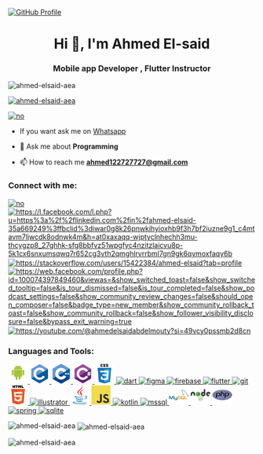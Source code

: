  [![GitHub Profile](https://img.shields.io/badge/My-GitHub-blue?style=flat&logo=github)](https://github.com/Ahmed-elsaid-AEA)

<h1 align="center">Hi 👋, I'm Ahmed El-said</h1>
<h3 align="center">Mobile app Developer , Flutter Instructor</h3>

<p align="left"> <img src="https://komarev.com/ghpvc/?username=ahmed-elsaid-aea&label=Profile%20views&color=0e75b6&style=flat" alt="ahmed-elsaid-aea" /> </p>

<p align="left"> <a href="https://github.com/ryo-ma/github-profile-trophy"><img src="https://github-profile-trophy.vercel.app/?username=ahmed-elsaid-aea" alt="ahmed-elsaid-aea" /></a> </p>

<p align="left"> <a href="https://twitter.com/no" target="blank"><img src="https://img.shields.io/twitter/follow/no?logo=twitter&style=for-the-badge" alt="no" /></a> </p>

- If you want ask me on [Whatsapp](+201001398831)

- 💬 Ask me about **Programming**

- 📫 How to reach me **ahmed122727727@gmail.com**

<h3 align="left">Connect with me:</h3>
<p align="left">
<a href="https://twitter.com/no" target="blank"><img align="center" src="https://raw.githubusercontent.com/rahuldkjain/github-profile-readme-generator/master/src/images/icons/Social/twitter.svg" alt="no" height="30" width="40" /></a>
<a href="https://linkedin.com/in/https://l.facebook.com/l.php?u=https%3a%2f%2flinkedin.com%2fin%2fahmed-elsaid-35a669249%3ffbclid%3diwar0g8k26pnwkihyioxhb9f3h7bf2iuzne9g1_c4mtavm7ljwcdk8odnwk4m&h=at0xaxaqq-wjptyclnhechh3mu-thcygzp8_27ghhk-sfg8bbfvz51wpgfyc4nzitzlaicvu8p-5k1cx6snxumsqwq7r652cg3vth2qmghlrvrrbml7gn9gk6qymoxfaqy6b" target="blank"><img align="center" src="https://raw.githubusercontent.com/rahuldkjain/github-profile-readme-generator/master/src/images/icons/Social/linked-in-alt.svg" alt="https://l.facebook.com/l.php?u=https%3a%2f%2flinkedin.com%2fin%2fahmed-elsaid-35a669249%3ffbclid%3diwar0g8k26pnwkihyioxhb9f3h7bf2iuzne9g1_c4mtavm7ljwcdk8odnwk4m&h=at0xaxaqq-wjptyclnhechh3mu-thcygzp8_27ghhk-sfg8bbfvz51wpgfyc4nzitzlaicvu8p-5k1cx6snxumsqwq7r652cg3vth2qmghlrvrrbml7gn9gk6qymoxfaqy6b" height="30" width="40" /></a>
<a href="https://stackoverflow.com/users/https://stackoverflow.com/users/15422384/ahmed-elsaid?tab=profile" target="blank"><img align="center" src="https://raw.githubusercontent.com/rahuldkjain/github-profile-readme-generator/master/src/images/icons/Social/stack-overflow.svg" alt="https://stackoverflow.com/users/15422384/ahmed-elsaid?tab=profile" height="30" width="40" /></a>
<a href="https://fb.com/https://web.facebook.com/profile.php?id=100074397849460&viewas=&show_switched_toast=false&show_switched_tooltip=false&is_tour_dismissed=false&is_tour_completed=false&show_podcast_settings=false&show_community_review_changes=false&should_open_composer=false&badge_type=new_member&show_community_rollback_toast=false&show_community_rollback=false&show_follower_visibility_disclosure=false&bypass_exit_warning=true" target="blank"><img align="center" src="https://raw.githubusercontent.com/rahuldkjain/github-profile-readme-generator/master/src/images/icons/Social/facebook.svg" alt="https://web.facebook.com/profile.php?id=100074397849460&viewas=&show_switched_toast=false&show_switched_tooltip=false&is_tour_dismissed=false&is_tour_completed=false&show_podcast_settings=false&show_community_review_changes=false&should_open_composer=false&badge_type=new_member&show_community_rollback_toast=false&show_community_rollback=false&show_follower_visibility_disclosure=false&bypass_exit_warning=true" height="30" width="40" /></a>
<a href="https://www.youtube.com/c/https://youtube.com/@ahmedelsaidabdelmouty?si=49vcy0pssmb2d8cn" target="blank"><img align="center" src="https://raw.githubusercontent.com/rahuldkjain/github-profile-readme-generator/master/src/images/icons/Social/youtube.svg" alt="https://youtube.com/@ahmedelsaidabdelmouty?si=49vcy0pssmb2d8cn" height="30" width="40" /></a>
</p>

<h3 align="left">Languages and Tools:</h3>
<p align="left"> <a href="https://developer.android.com" target="_blank" rel="noreferrer"> <img src="https://raw.githubusercontent.com/devicons/devicon/master/icons/android/android-original-wordmark.svg" alt="android" width="40" height="40"/> </a> <a href="https://www.cprogramming.com/" target="_blank" rel="noreferrer"> <img src="https://raw.githubusercontent.com/devicons/devicon/master/icons/c/c-original.svg" alt="c" width="40" height="40"/> </a> <a href="https://www.w3schools.com/cpp/" target="_blank" rel="noreferrer"> <img src="https://raw.githubusercontent.com/devicons/devicon/master/icons/cplusplus/cplusplus-original.svg" alt="cplusplus" width="40" height="40"/> </a> <a href="https://www.w3schools.com/cs/" target="_blank" rel="noreferrer"> <img src="https://raw.githubusercontent.com/devicons/devicon/master/icons/csharp/csharp-original.svg" alt="csharp" width="40" height="40"/> </a> <a href="https://www.w3schools.com/css/" target="_blank" rel="noreferrer"> <img src="https://raw.githubusercontent.com/devicons/devicon/master/icons/css3/css3-original-wordmark.svg" alt="css3" width="40" height="40"/> </a> <a href="https://dart.dev" target="_blank" rel="noreferrer"> <img src="https://www.vectorlogo.zone/logos/dartlang/dartlang-icon.svg" alt="dart" width="40" height="40"/> </a> <a href="https://www.figma.com/" target="_blank" rel="noreferrer"> <img src="https://www.vectorlogo.zone/logos/figma/figma-icon.svg" alt="figma" width="40" height="40"/> </a> <a href="https://firebase.google.com/" target="_blank" rel="noreferrer"> <img src="https://www.vectorlogo.zone/logos/firebase/firebase-icon.svg" alt="firebase" width="40" height="40"/> </a> <a href="https://flutter.dev" target="_blank" rel="noreferrer"> <img src="https://www.vectorlogo.zone/logos/flutterio/flutterio-icon.svg" alt="flutter" width="40" height="40"/> </a> <a href="https://git-scm.com/" target="_blank" rel="noreferrer"> <img src="https://www.vectorlogo.zone/logos/git-scm/git-scm-icon.svg" alt="git" width="40" height="40"/> </a> <a href="https://www.w3.org/html/" target="_blank" rel="noreferrer"> <img src="https://raw.githubusercontent.com/devicons/devicon/master/icons/html5/html5-original-wordmark.svg" alt="html5" width="40" height="40"/> </a> <a href="https://www.adobe.com/in/products/illustrator.html" target="_blank" rel="noreferrer"> <img src="https://www.vectorlogo.zone/logos/adobe_illustrator/adobe_illustrator-icon.svg" alt="illustrator" width="40" height="40"/> </a> <a href="https://www.java.com" target="_blank" rel="noreferrer"> <img src="https://raw.githubusercontent.com/devicons/devicon/master/icons/java/java-original.svg" alt="java" width="40" height="40"/> </a> <a href="https://developer.mozilla.org/en-US/docs/Web/JavaScript" target="_blank" rel="noreferrer"> <img src="https://raw.githubusercontent.com/devicons/devicon/master/icons/javascript/javascript-original.svg" alt="javascript" width="40" height="40"/> </a> <a href="https://kotlinlang.org" target="_blank" rel="noreferrer"> <img src="https://www.vectorlogo.zone/logos/kotlinlang/kotlinlang-icon.svg" alt="kotlin" width="40" height="40"/> </a> <a href="https://www.microsoft.com/en-us/sql-server" target="_blank" rel="noreferrer"> <img src="https://www.svgrepo.com/show/303229/microsoft-sql-server-logo.svg" alt="mssql" width="40" height="40"/> </a> <a href="https://www.mysql.com/" target="_blank" rel="noreferrer"> <img src="https://raw.githubusercontent.com/devicons/devicon/master/icons/mysql/mysql-original-wordmark.svg" alt="mysql" width="40" height="40"/> </a> <a href="https://nodejs.org" target="_blank" rel="noreferrer"> <img src="https://raw.githubusercontent.com/devicons/devicon/master/icons/nodejs/nodejs-original-wordmark.svg" alt="nodejs" width="40" height="40"/> </a> <a href="https://www.php.net" target="_blank" rel="noreferrer"> <img src="https://raw.githubusercontent.com/devicons/devicon/master/icons/php/php-original.svg" alt="php" width="40" height="40"/> </a> <a href="https://spring.io/" target="_blank" rel="noreferrer"> <img src="https://www.vectorlogo.zone/logos/springio/springio-icon.svg" alt="spring" width="40" height="40"/> </a> <a href="https://www.sqlite.org/" target="_blank" rel="noreferrer"> <img src="https://www.vectorlogo.zone/logos/sqlite/sqlite-icon.svg" alt="sqlite" width="40" height="40"/> </a> </p>

<p><img align="left" src="https://github-readme-stats.vercel.app/api/top-langs?username=ahmed-elsaid-aea&show_icons=true&locale=en&layout=compact" alt="ahmed-elsaid-aea" /></p>

<p>&nbsp;<img align="center" src="https://github-readme-stats.vercel.app/api?username=ahmed-elsaid-aea&show_icons=true&locale=en" alt="ahmed-elsaid-aea" /></p>

<p><img align="center" src="https://github-readme-streak-stats.herokuapp.com/?user=ahmed-elsaid-aea&" alt="ahmed-elsaid-aea" /></p>
